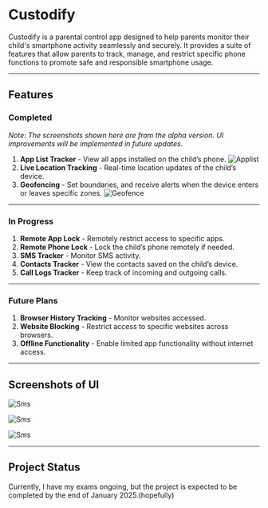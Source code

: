 # Custodify

Custodify is a parental control app designed to help parents monitor their child's smartphone activity seamlessly and securely. It provides a suite of features that allow parents to track, manage, and restrict specific phone functions to promote safe and responsible smartphone usage.
___
## Features

### Completed
*Note: The screenshots shown here are from the alpha version. UI improvements will be implemented in future updates.*
1. **App List Tracker** - View all apps installed on the child’s phone.
![Applist](Screenshots/applist.png)
2. **Live Location Tracking** - Real-time location updates of the child’s device.
3. **Geofencing** - Set boundaries, and receive alerts when the device enters or leaves specific zones.
![Geofence](Screenshots/geofence.png)
___
### In Progress
1. **Remote App Lock** - Remotely restrict access to specific apps.
2. **Remote Phone Lock** - Lock the child’s phone remotely if needed.
3. **SMS Tracker** - Monitor SMS activity.
4. **Contacts Tracker** - View the contacts saved on the child’s device.
5. **Call Logs Tracker** - Keep track of incoming and outgoing calls.
___
### Future Plans
1. **Browser History Tracking** - Monitor websites accessed.
2. **Website Blocking** - Restrict access to specific websites across browsers.
3. **Offline Functionality** - Enable limited app functionality without internet access.
___
## Screenshots of UI
![Sms](Screenshots/apps.jpg)

![Sms](Screenshots/sms.jpg)

![Sms](Screenshots/calls.jpg)
___
## Project Status
Currently, I have my exams ongoing, but the project is expected to be completed by the end of January 2025.(hopefully)

